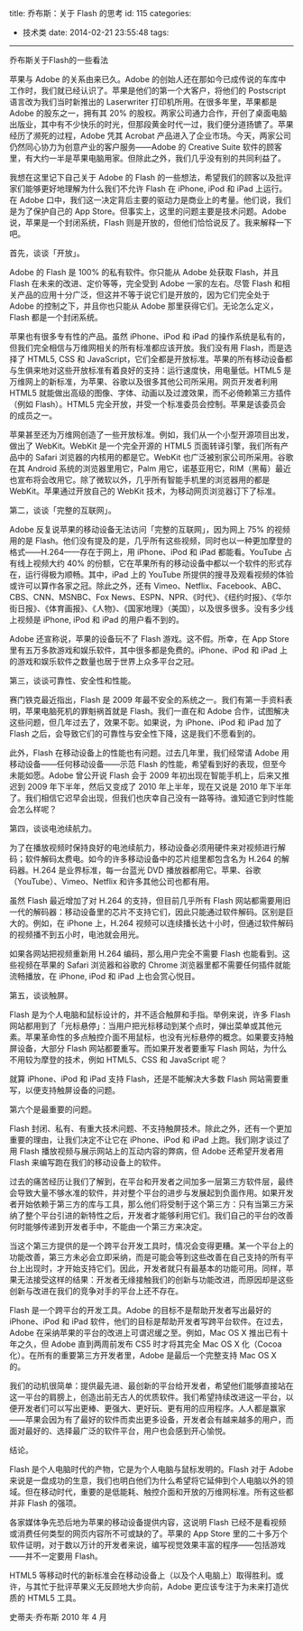 title: 乔布斯：关于 Flash 的思考
id: 115
categories:
  - 技术类
date: 2014-02-21 23:55:48
tags:
---
乔布斯关于Flash的一些看法
<!-- excerpt -->
苹果与 Adobe 的关系由来已久。Adobe 的创始人还在那如今已成传说的车库中工作时，我们就已经认识了。苹果是他们的第一个大客户，将他们的 Postscript 语言改为我们当时新推出的 Laserwriter 打印机所用。在很多年里，苹果都是 Adobe 的股东之一，拥有其 20% 的股权。两家公司通力合作，开创了桌面电脑出版业，其中有不少快乐的时光，但那段黄金时代一过，我们便分道扬镳了。苹果经历了濒死的过程，Adobe 凭其 Acrobat 产品进入了企业市场。今天，两家公司仍然同心协力为创意产业的客户服务——Adobe 的 Creative Suite 软件的顾客里，有大约一半是苹果电脑用家。但除此之外，我们几乎没有别的共同利益了。

我想在这里记下自己关于 Adobe 的 Flash 的一些想法，希望我们的顾客以及批评家们能够更好地理解为什么我们不允许 Flash 在 iPhone, iPod 和 iPad 上运行。在 Adobe 口中，我们这一决定背后主要的驱动力是商业上的考量。他们说，我们是为了保护自己的 App Store。但事实上，这里的问题主要是技术问题。Adobe 说，苹果是一个封闭系统，Flash 则是开放的，但他们恰恰说反了。我来解释一下吧。

首先，谈谈「开放」。

Adobe 的 Flash 是 100% 的私有软件。你只能从 Adobe 处获取 Flash，并且 Flash 在未来的改进、定价等等，完全受到 Adobe 一家的左右。尽管 Flash 和相关产品的应用十分广泛，但这并不等于说它们是开放的，因为它们完全处于 Adobe 的控制之下，并且你也只能从 Adobe 那里获得它们。无论怎么定义，Flash 都是一个封闭系统。

苹果也有很多专有性的产品。虽然 iPhone、iPod 和 iPad 的操作系统是私有的，但我们完全相信与万维网相关的所有标准都应该开放。我们没有用 Flash，而是选择了 HTML5, CSS 和 JavaScript，它们全都是开放标准。苹果的所有移动设备都与生俱来地对这些开放标准有着良好的支持：运行速度快，用电量低。HTML5 是万维网上的新标准，为苹果、谷歌以及很多其他公司所采用。网页开发者利用 HTML5 就能做出高级的图像、字体、动画以及过渡效果，而不必倚赖第三方插件（例如 Flash）。HTML5 完全开放，并受一个标准委员会控制。苹果是该委员会的成员之一。

苹果甚至还为万维网创造了一些开放标准。例如，我们从一个小型开源项目出发，做出了 WebKit。WebKit 是一个完全开源的 HTML5 页面转译引擎，我们所有产品中的 Safari 浏览器的内核用的都是它。WebKit 也广泛被别家公司所采用。谷歌在其 Android 系统的浏览器里用它，Palm 用它，诺基亚用它，RIM（黑莓）最近也宣布将会改用它。除了微软以外，几乎所有智能手机里的浏览器用的都是 WebKit。苹果通过开放自己的 WebKit 技术，为移动网页浏览器订下了标准。

第二，谈谈「完整的互联网」。

Adobe 反复说苹果的移动设备无法访问「完整的互联网」，因为网上 75% 的视频用的是 Flash。他们没有提及的是，几乎所有这些视频，同时也以一种更加摩登的格式——H.264——存在于网上，用 iPhone、iPod 和 iPad 都能看。YouTube 占有线上视频大约 40% 的份额，它在苹果所有的移动设备中都以一个软件的形式存在，运行得极为顺畅。其中，iPad 上的 YouTube 所提供的搜寻及观看视频的体验或许可以算作各家之冠。除此之外，还有 Vimeo、Netflix、Facebook、ABC、CBS、CNN、MSNBC、Fox News、ESPN、NPR、《时代》、《纽约时报》、《华尔街日报》、《体育画报》、《人物》、《国家地理》（美国），以及很多很多。没有多少线上视频是 iPhone, iPod 和 iPad 的用户看不到的。

Adobe 还宣称说，苹果的设备玩不了 Flash 游戏。这不假。所幸，在 App Store 里有五万多款游戏和娱乐软件，其中很多都是免费的。iPhone、iPod 和 iPad 上的游戏和娱乐软件之数量也居于世界上众多平台之冠。

第三，谈谈可靠性、安全性和性能。

赛门铁克最近指出，Flash 是 2009 年最不安全的系统之一。我们有第一手资料表明，苹果电脑死机的罪魁祸首就是 Flash。我们一直在和 Adobe 合作，试图解决这些问题，但几年过去了，效果不彰。如果说，为 iPhone、iPod 和 iPad 加了 Flash 之后，会导致它们的可靠性与安全性下降，这是我们不愿看到的。

此外，Flash 在移动设备上的性能也有问题。过去几年里，我们经常请 Adobe 用移动设备——任何移动设备——示范 Flash 的性能，希望看到好的表现，但至今未能如愿。Adobe 曾公开说 Flash 会于 2009 年初出现在智能手机上，后来又推迟到 2009 年下半年，然后又变成了 2010 年上半年，现在又说是 2010 年下半年了。我们相信它迟早会出现，但我们也庆幸自己没有一路等待。谁知道它到时性能会怎么样呢？

第四，谈谈电池续航力。

为了在播放视频时保持良好的电池续航力，移动设备必须用硬件来对视频进行解码；软件解码太费电。如今的许多移动设备中的芯片组里都包含名为 H.264 的解码器。H.264 是业界标准，每一台蓝光 DVD 播放器都用它。苹果、谷歌（YouTube）、Vimeo、Netflix 和许多其他公司也都有用。

虽然 Flash 最近增加了对 H.264 的支持，但目前几乎所有 Flash 网站都需要用旧一代的解码器：移动设备里的芯片不支持它们，因此只能通过软件解码。区别是巨大的。例如，在 iPhone 上，H.264 视频可以连续播长达十小时，但通过软件解码的视频播不到五小时，电池就会用光。

如果各网站把视频重新用 H.264 编码，那么用户完全不需要 Flash 也能看到。这些视频在苹果的 Safari 浏览器和谷歌的 Chrome 浏览器里都不需要任何插件就能流畅播放，在 iPhone, iPod 和 iPad 上也会赏心悦目。

第五，谈谈触屏。

Flash 是为个人电脑和鼠标设计的，并不适合触屏和手指。举例来说，许多 Flash 网站都用到了「光标悬停」：当用户把光标移动到某个点时，弹出菜单或其他元素。苹果革命性的多点触控介面不用鼠标，也没有光标悬停的概念。如果要支持触屏设备，大部分 Flash 网站都要重写。而如果开发者要重写 Flash 网站，为什么不用较为摩登的技术，例如 HTML5、CSS 和 JavaScript 呢？

就算 iPhone、iPod 和 iPad 支持 Flash，还是不能解决大多数 Flash 网站需要重写，以便支持触屏设备的问题。

第六个是最重要的问题。

Flash 封闭、私有、有重大技术问题、不支持触屏技术。除此之外，还有一个更加重要的理由，让我们决定不让它在 iPhone、iPod 和 iPad 上跑。我们刚才谈过了用 Flash 播放视频与展示网站上的互动内容的弊病，但 Adobe 还希望开发者用 Flash 来编写跑在我们的移动设备上的软件。

过去的痛苦经历让我们了解到，在平台和开发者之间加多一层第三方软件层，最终会导致大量不够水准的软件，并对整个平台的进步与发展起到负面作用。如果开发者开始依赖于第三方的库与工具，那么他们将受制于这个第三方：只有当第三方采纳了整个平台引进的新特性之后，开发者才能够利用它们。我们自己的平台的改善何时能够传递到开发者手中，不能由一个第三方来决定。

当这个第三方提供的是一个跨平台开发工具时，情况会变得更糟。某一个平台上的功能改善，第三方未必会立即采纳，而是可能会等到这些改善在自己支持的所有平台上出现时，才开始支持它们。因此，开发者就只有最基本的功能可用。同样，苹果无法接受这样的结果：开发者无缘接触我们的创新与功能改进，而原因却是这些创新与改进在我们的竞争对手的平台上还不存在。

Flash 是一个跨平台的开发工具。Adobe 的目标不是帮助开发者写出最好的 iPhone、iPod 和 iPad 软件，他们的目标是帮助开发者写跨平台软件。在过去，Adobe 在采纳苹果的平台的改进上可谓迟缓之至。例如，Mac OS X 推出已有十年之久，但 Adobe 直到两周前发布 CS5 时才将其完全 Mac OS X 化（Cocoa 化）。在所有的重要第三方开发者里，Adobe 是最后一个完整支持 Mac OS X 的。

我们的动机很简单：提供最先进、最创新的平台给开发者，希望他们能够直接站在这一平台的肩膀上，创造出前无古人的优质软件。我们希望持续改进这一平台，以便开发者们可以写出更棒、更强大、更好玩、更有用的应用程序。人人都是赢家——苹果会因为有了最好的软件而卖出更多设备，开发者会有越来越多的用户，而面对最好的、选择最广泛的软件平台，用户也会感到开心愉悦。

结论。

Flash 是个人电脑时代的产物，它是为个人电脑与鼠标发明的。Flash 对于 Adobe 来说是一盘成功的生意，我们也明白他们为什么希望将它延伸到个人电脑以外的领域。但在移动时代，重要的是低能耗、触控介面和开放的万维网标准。所有这些都并非 Flash 的强项。

各家媒体争先恐后地为苹果的移动设备提供内容，这说明 Flash 已经不是看视频或消费任何类型的网页内容所不可或缺的了。苹果的 App Store 里的二十多万个软件证明，对于数以万计的开发者来说，编写视觉效果丰富的程序——包括游戏——并不一定要用 Flash。

HTML5 等移动时代的新标准会在移动设备上（以及个人电脑上）取得胜利。或许，与其忙于批评苹果义无反顾地大步向前，Adobe 更应该专注于为未来打造优质的 HTML5 工具。

史蒂夫·乔布斯
2010 年 4 月